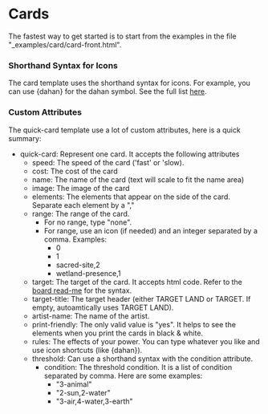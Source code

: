 # Cards

The fastest way to get started is to start from the examples in the file "_examples/card/card-front.html".

### Shorthand Syntax for Icons

The card template uses the shorthand syntax for icons. For example, you can use {dahan} for the dahan symbol. See the full list [here](_docs/board_front.md#general-icons).

### Custom Attributes

The quick-card template use a lot of custom attributes, here is a quick summary:

- quick-card: Represent one card. It accepts the following attributes
  - speed: The speed of the card ('fast' or 'slow).
  - cost: The cost of the card
  - name: The name of the card (text will scale to fit the name area)
  - image: The image of the card
  - elements: The elements that appear on the side of the card. Separate each element by a ","
  - range: The range of the card.
    - For no range, type "none".
    - For range, use an icon (if needed) and an integer separated by a comma. Examples:
      - 0
      - 1
      - sacred-site,2
      - wetland-presence,1
  - target: The target of the card. It accepts html code. Refer to the [board read-me](_docs/board_front.md#general-icons) for the syntax.
  - target-title: The target header (either TARGET LAND or TARGET. If empty, autoamtically uses TARGET LAND).
  - artist-name: The name of the artist.
  - print-friendly: The only valid value is "yes". It helps to see the elements when you print the cards in black & white.
  - rules: The effects of your power. You can type whatever you like and use icon shortcuts (like {dahan}).
  - threshold: Can use a shorthand syntax with the condition attribute.
    - condition: The threshold condition. It is a list of condition separated by comma. Here are some examples:
      - "3-animal"
      - "2-sun,2-water"
      - "3-air,4-water,3-earth"



